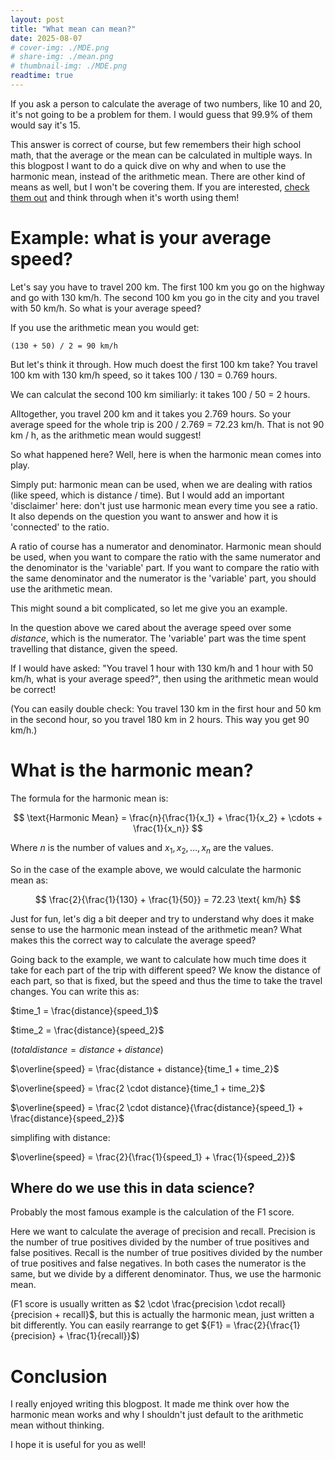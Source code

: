 ```yaml
---
layout: post
title: "What mean can mean?"
date: 2025-08-07
# cover-img: ./MDE.png
# share-img: ./mean.png
# thumbnail-img: ./MDE.png
readtime: true
---
```


If you ask a person to calculate the average of two numbers, like 10 and 20, it's not going to be a problem for them. I would guess that 99.9% of them would say it's 15.

This answer is correct of course, but few remembers their high school math, that the average or the mean can be calculated in multiple ways. In this blogpost I want to do a quick dive on why and when to use the harmonic mean, instead of the arithmetic mean. There are other kind of means as well, but I won't be covering them. If you are interested, [check them out](https://en.wikipedia.org/wiki/Mean) and think through when it's worth using them!

# Example: what is your average speed?

Let's say you have to travel 200 km. The first 100 km you go on the highway and go with 130 km/h. The second 100 km you go in the city and you travel with 50 km/h. So what is your average speed?

If you use the arithmetic mean you would get:

```
(130 + 50) / 2 = 90 km/h
```

But let's think it through.
How much doest the first 100 km take? You travel 100 km with 130 km/h speed, so it takes 100 / 130 = 0.769 hours.

We can calculat the second 100 km similiarly: it takes 100 / 50 = 2 hours.

Alltogether, you travel 200 km and it takes you 2.769 hours. So your average speed for the whole trip is 200 / 2.769 = 72.23 km/h. That is not 90 km / h, as the arithmetic mean would suggest!

So what happened here? Well, here is when the harmonic mean comes into play.

Simply put: harmonic mean can be used, when we are dealing with ratios (like speed, which is distance / time). But I would add an important 'disclaimer' here: don't just use harmonic mean every time you see a ratio. It also depends on the question you want to answer and how it is 'connected' to the ratio.

A ratio of course has a numerator and denominator. Harmonic mean should be used, when you want to compare the ratio with the same numerator and the denominator is the 'variable' part. If you want to compare the ratio with the same denominator and the numerator is the 'variable' part, you should use the arithmetic mean.

This might sound a bit complicated, so let me give you an example.

In the question above we cared about the average speed over some _distance_, which is the numerator. The 'variable' part was the time spent travelling that distance, given the speed.

If I would have asked: "You travel 1 hour with 130 km/h and 1 hour with 50 km/h, what is your average speed?", then using the arithmetic mean would be correct!

(You can easily double check: You travel 130 km in the first hour and 50 km in the second hour, so you travel 180 km in 2 hours. This way you get 90 km/h.)

# What is the harmonic mean?

The formula for the harmonic mean is:

$$
\text{Harmonic Mean} = \frac{n}{\frac{1}{x_1} + \frac{1}{x_2} + \cdots + \frac{1}{x_n}}
$$

Where $n$ is the number of values and $x_1, x_2, \ldots, x_n$ are the values.

So in the case of the example above, we would calculate the harmonic mean as:

$$
\frac{2}{\frac{1}{130} + \frac{1}{50}} = 72.23 \text{ km/h}
$$

Just for fun, let's dig a bit deeper and try to understand why does it make sense to use the harmonic mean instead of the arithmetic mean? What makes this the correct way to calculate the average speed?

Going back to the example, we want to calculate how much time does it take for each part of the trip with different speed? We know the distance of each part, so that is fixed, but the speed and thus the time to take the travel changes. You can write this as:

$time_1 = \frac{distance}{speed_1}$

$time_2 = \frac{distance}{speed_2}$

($total distance = distance + distance$)

$\overline{speed} = \frac{distance + distance}{time_1 + time_2}$

$\overline{speed} = \frac{2 \cdot distance}{time_1 + time_2}$

$\overline{speed} = \frac{2 \cdot distance}{\frac{distance}{speed_1} + \frac{distance}{speed_2}}$

simplifing with distance:

$\overline{speed} = \frac{2}{\frac{1}{speed_1} + \frac{1}{speed_2}}$

## Where do we use this in data science?

Probably the most famous example is the calculation of the F1 score.

Here we want to calculate the average of precision and recall. Precision is the number of true positives divided by the number of true positives and false positives. Recall is the number of true positives divided by the number of true positives and false negatives. In both cases the numerator is the same, but we divide by a different denominator. Thus, we use the harmonic mean.

(F1 score is usually written as $2 \cdot \frac{precision \cdot recall}{precision + recall}$, but this is actually the harmonic mean, just written a bit differently. You can easily rearrange to get ${F1} = \frac{2}{\frac{1}{precision} + \frac{1}{recall}}$)

# Conclusion

I really enjoyed writing this blogpost. It made me think over how the harmonic mean works and why I shouldn't just default to the arithmetic mean without thinking.

I hope it is useful for you as well!

<!-- MathJax Configuration -->
<script>
  window.MathJax = {
    tex: {
      inlineMath: [['$', '$'], ['\\(', '\\)']],
      displayMath: [['$$', '$$'], ['\\[', '\\]']],
      processEscapes: true,
      processEnvironments: true
    },
    options: {
      ignoreHtmlClass: 'tex2jax_ignore',
      processHtmlClass: 'tex2jax_process'
    }
  };
</script>
<script type="text/javascript" id="MathJax-script" async
  src="https://cdn.jsdelivr.net/npm/mathjax@3/es5/tex-mml-chtml.js">
</script>

<style>
  .MathJax {
    font-size: 1.1em;
  }
  .MathJax_Display {
    margin: 1em 0;
  }
</style>
